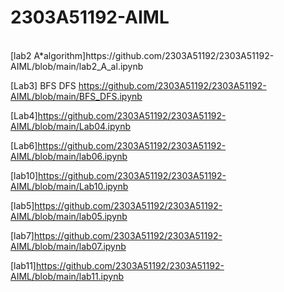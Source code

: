 # 2303A51192-AIML
<br>
[lab2 A*algorithm]https://github.com/2303A51192/2303A51192-AIML/blob/main/lab2_A_al.ipynb

[Lab3] BFS DFS https://github.com/2303A51192/2303A51192-AIML/blob/main/BFS_DFS.ipynb

[Lab4]https://github.com/2303A51192/2303A51192-AIML/blob/main/Lab04.ipynb

[Lab6]https://github.com/2303A51192/2303A51192-AIML/blob/main/lab06.ipynb

[lab10]https://github.com/2303A51192/2303A51192-AIML/blob/main/Lab10.ipynb

[lab5]https://github.com/2303A51192/2303A51192-AIML/blob/main/lab05.ipynb

[lab7]https://github.com/2303A51192/2303A51192-AIML/blob/main/lab07.ipynb

[lab11]https://github.com/2303A51192/2303A51192-AIML/blob/main/lab11.ipynb
